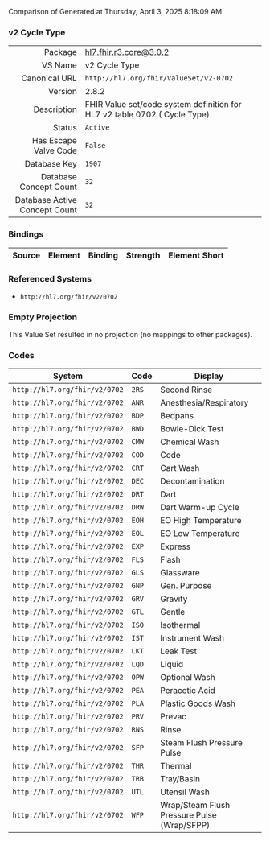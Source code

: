 Comparison of 
Generated at Thursday, April 3, 2025 8:18:09 AM

### v2 Cycle Type

|      |     |
| ---: | --- |
| Package | hl7.fhir.r3.core@3.0.2 |
| VS Name | v2 Cycle Type |
| Canonical URL | `http://hl7.org/fhir/ValueSet/v2-0702` |
| Version | 2.8.2 |
| Description | FHIR Value set/code system definition for HL7 v2 table 0702 ( Cycle Type) |
| Status | `Active` |
| Has Escape Valve Code | `False` |
| Database Key | `1907` |
| Database Concept Count | `32` |
| Database Active Concept Count | `32` |
### Bindings

| Source | Element | Binding | Strength | Element Short |
| ------ | ------- | ------- | -------- | ------------- |

### Referenced Systems

* `http://hl7.org/fhir/v2/0702`
### Empty Projection

This Value Set resulted in no projection (no mappings to other packages).

### Codes

| System | Code | Display |
| ------ | ---- | ------- |
| `http://hl7.org/fhir/v2/0702` | `2RS` | Second Rinse |
| `http://hl7.org/fhir/v2/0702` | `ANR` | Anesthesia/Respiratory |
| `http://hl7.org/fhir/v2/0702` | `BDP` | Bedpans |
| `http://hl7.org/fhir/v2/0702` | `BWD` | Bowie-Dick Test |
| `http://hl7.org/fhir/v2/0702` | `CMW` | Chemical Wash |
| `http://hl7.org/fhir/v2/0702` | `COD` | Code |
| `http://hl7.org/fhir/v2/0702` | `CRT` | Cart Wash |
| `http://hl7.org/fhir/v2/0702` | `DEC` | Decontamination |
| `http://hl7.org/fhir/v2/0702` | `DRT` | Dart |
| `http://hl7.org/fhir/v2/0702` | `DRW` | Dart Warm-up Cycle |
| `http://hl7.org/fhir/v2/0702` | `EOH` | EO High Temperature |
| `http://hl7.org/fhir/v2/0702` | `EOL` | EO Low Temperature |
| `http://hl7.org/fhir/v2/0702` | `EXP` | Express |
| `http://hl7.org/fhir/v2/0702` | `FLS` | Flash |
| `http://hl7.org/fhir/v2/0702` | `GLS` | Glassware |
| `http://hl7.org/fhir/v2/0702` | `GNP` | Gen. Purpose |
| `http://hl7.org/fhir/v2/0702` | `GRV` | Gravity |
| `http://hl7.org/fhir/v2/0702` | `GTL` | Gentle |
| `http://hl7.org/fhir/v2/0702` | `ISO` | Isothermal |
| `http://hl7.org/fhir/v2/0702` | `IST` | Instrument Wash |
| `http://hl7.org/fhir/v2/0702` | `LKT` | Leak Test |
| `http://hl7.org/fhir/v2/0702` | `LQD` | Liquid |
| `http://hl7.org/fhir/v2/0702` | `OPW` | Optional Wash |
| `http://hl7.org/fhir/v2/0702` | `PEA` | Peracetic Acid |
| `http://hl7.org/fhir/v2/0702` | `PLA` | Plastic Goods Wash |
| `http://hl7.org/fhir/v2/0702` | `PRV` | Prevac |
| `http://hl7.org/fhir/v2/0702` | `RNS` | Rinse |
| `http://hl7.org/fhir/v2/0702` | `SFP` | Steam Flush Pressure Pulse |
| `http://hl7.org/fhir/v2/0702` | `THR` | Thermal |
| `http://hl7.org/fhir/v2/0702` | `TRB` | Tray/Basin |
| `http://hl7.org/fhir/v2/0702` | `UTL` | Utensil Wash |
| `http://hl7.org/fhir/v2/0702` | `WFP` | Wrap/Steam Flush Pressure Pulse (Wrap/SFPP) |
